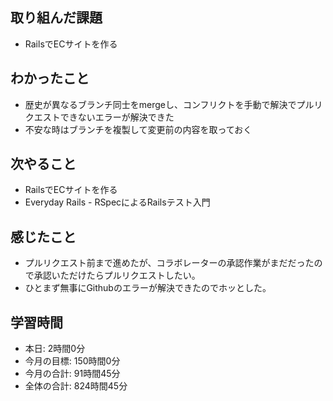 ## 取り組んだ課題
- RailsでECサイトを作る
## わかったこと
- 歴史が異なるブランチ同士をmergeし、コンフリクトを手動で解決でプルリクエストできないエラーが解決できた
- 不安な時はブランチを複製して変更前の内容を取っておく
## 次やること
- RailsでECサイトを作る
- Everyday Rails - RSpecによるRailsテスト入門
## 感じたこと
- プルリクエスト前まで進めたが、コラボレーターの承認作業がまだだったので承認いただけたらプルリクエストしたい。
- ひとまず無事にGithubのエラーが解決できたのでホッとした。
## 学習時間
- 本日: 2時間0分
- 今月の目標: 150時間0分
- 今月の合計: 91時間45分
- 全体の合計: 824時間45分

